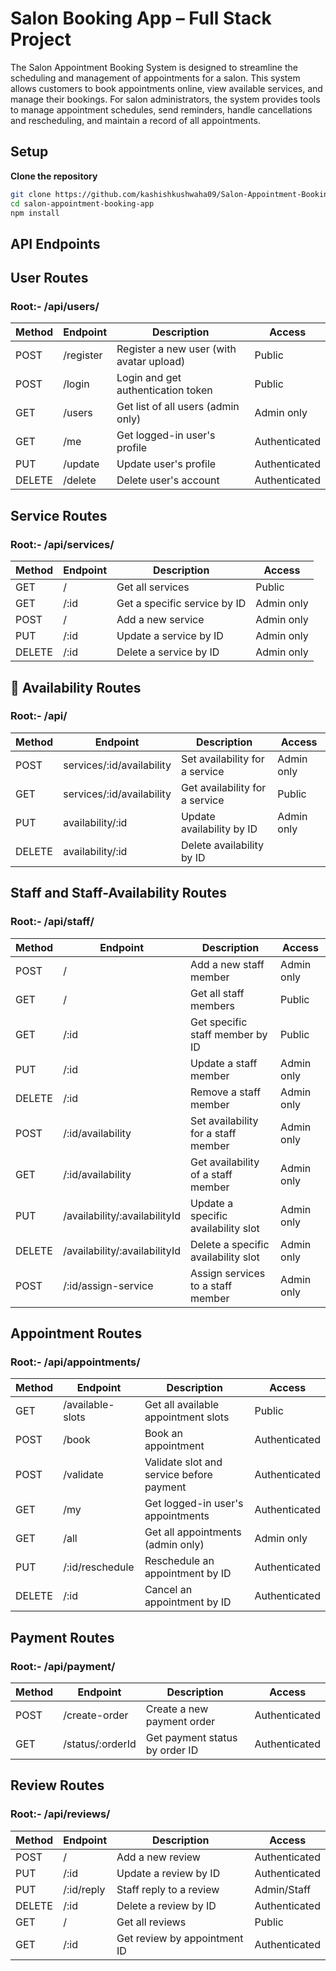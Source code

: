 #  Salon Booking App – Full Stack Project
The Salon Appointment Booking System is designed to streamline the scheduling and management of appointments for a salon. This system allows customers to book appointments online, view available services, and manage their bookings. For salon administrators, the system provides tools to manage appointment schedules, send reminders, handle cancellations and rescheduling, and maintain a record of all appointments.
##  Setup

 **Clone the repository**
   ```bash
   git clone https://github.com/kashishkushwaha09/Salon-Appointment-Booking-System.git
   cd salon-appointment-booking-app
   npm install
```

## API Endpoints
## User Routes
### Root:- /api/users/
| Method | Endpoint   | Description                                 | Access       |
|--------|------------|---------------------------------------------|--------------|
| POST   | /register  | Register a new user (with avatar upload)    | Public       |
| POST   | /login     | Login and get authentication token          | Public       |
| GET    | /users     | Get list of all users (admin only)          | Admin only   |
| GET    | /me        | Get logged-in user's profile                | Authenticated|
| PUT    | /update    | Update user's profile                       | Authenticated|
| DELETE | /delete    | Delete user's account                       | Authenticated|

##  Service Routes
### Root:- /api/services/
| Method | Endpoint                     | Description                              | Access      |
|--------|------------------------------|------------------------------------------|-------------|
| GET    | /                            | Get all services                         | Public      |
| GET    | /:id                         | Get a specific service by ID             | Admin only  |
| POST   | /                            | Add a new service                        | Admin only  |
| PUT    | /:id                         | Update a service by ID                   | Admin only  |
| DELETE | /:id                         | Delete a service by ID                   | Admin only  |


## 📅 Availability Routes
### Root:- /api/
| Method | Endpoint          | Description                            | Access      |
|--------|-------------------|----------------------------------------|-------------|
| POST   | services/:id/availability | Set availability for a service | Admin only  |
| GET    | services/:id/availability | Get availability for a service | Public      |
| PUT    | availability/:id          | Update availability by ID      | Admin only  |
| DELETE | availability/:id          | Delete availability by ID      |             |

## Staff and Staff-Availability Routes
### Root:- /api/staff/
| Method | Endpoint                                | Description                                   | Access      |
|--------|-----------------------------------------|-----------------------------------------------|-------------|
| POST   | /                                       | Add a new staff member                        | Admin only  |
| GET    | /                                       | Get all staff members                         | Public      |
| GET    | /:id                                    | Get specific staff member by ID               | Public      |
| PUT    | /:id                                    | Update a staff member                         | Admin only  |
| DELETE | /:id                                    | Remove a staff member                         | Admin only  |
| POST   | /:id/availability                       | Set availability for a staff member           | Admin only  |
| GET    | /:id/availability                       | Get availability of a staff member            | Admin only  |
| PUT    | /availability/:availabilityId           | Update a specific availability slot           | Admin only  |
| DELETE | /availability/:availabilityId           | Delete a specific availability slot           | Admin only  |
| POST   | /:id/assign-service                     | Assign services to a staff member             | Admin only  |

##  Appointment Routes
### Root:- /api/appointments/
| Method | Endpoint              | Description                              | Access        |
|--------|-----------------------|------------------------------------------|---------------|
| GET    | /available-slots      | Get all available appointment slots      | Public        |
| POST   | /book                 | Book an appointment                      | Authenticated |
| POST   | /validate             | Validate slot and service before payment | Authenticated |
| GET    | /my                   | Get logged-in user's appointments        | Authenticated |
| GET    | /all                  | Get all appointments (admin only)        | Admin only    |
| PUT    | /:id/reschedule       | Reschedule an appointment by ID          | Authenticated |
| DELETE | /:id                  | Cancel an appointment by ID              | Authenticated |

## Payment Routes
### Root:- /api/payment/
| Method | Endpoint           | Description                          | Access        |
|--------|--------------------|--------------------------------------|---------------|
| POST   | /create-order      | Create a new payment order           | Authenticated |
| GET    | /status/:orderId   | Get payment status by order ID       | Authenticated |

## Review Routes
### Root:- /api/reviews/
| Method | Endpoint         | Description                                 | Access        |
|--------|------------------|---------------------------------------------|---------------|
| POST   | /                | Add a new review                            | Authenticated |
| PUT    | /:id             | Update a review by ID                       | Authenticated |
| PUT    | /:id/reply       | Staff reply to a review                     | Admin/Staff   |
| DELETE | /:id             | Delete a review by ID                       | Authenticated |
| GET    | /                | Get all reviews                             | Public        |
| GET    | /:id             | Get review by appointment ID                | Authenticated |



